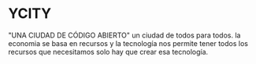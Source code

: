 YCITY
=====

"UNA CIUDAD DE CÓDIGO ABIERTO" un ciudad de todos para todos. la economia se basa en recursos y la tecnología nos permite tener todos los recursos que necesitamos solo hay que crear esa tecnología.
